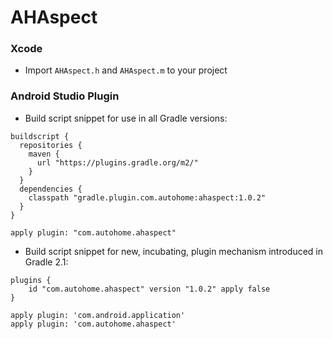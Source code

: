 # AHAspect

### Xcode

* Import `AHAspect.h` and `AHAspect.m` to your project

### Android Studio Plugin

* Build script snippet for use in all Gradle versions:

```
buildscript {
  repositories {
    maven {
      url "https://plugins.gradle.org/m2/"
    }
  }
  dependencies {
    classpath "gradle.plugin.com.autohome:ahaspect:1.0.2"
  }
}

apply plugin: "com.autohome.ahaspect"
```

* Build script snippet for new, incubating, plugin mechanism introduced in Gradle 2.1:

```
plugins {
    id "com.autohome.ahaspect" version "1.0.2" apply false
}

apply plugin: 'com.android.application'
apply plugin: 'com.autohome.ahaspect'
```



